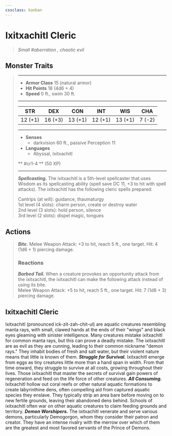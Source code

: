 ```yaml
---
cssclass: kanban
---
```


# Ixitxachitl Cleric
>*Small #aberration , chaotic evil*
## Monster Traits
>___
>- **Armor Class** 15 (natural armor)
>- **Hit Points** 18 (4d6 + 4)
>- **Speed** 0 ft., swim 30 ft.
>___
>|STR|DEX|CON|INT|WIS|CHA|
>|:---:|:---:|:---:|:---:|:---:|:---:|
>|12 (+1)|16 (+3)|13 (+1)|12 (+1)|13 (+1)|7 (-2)|
>___
>- **Senses**
>	 - darkvision 60 ft., passive Perception 11
>- **Languages**
>	 - Abyssal, Ixitxachitl
>
> ** #cr1-4 ** (50 XP)
>___
>***Spellcasting.*** The ixitxachitl is a 5th-level spellcaster that uses Wisdom as its spellcasting ability (spell save DC 11, +3 to hit with spell attacks). The ixitxachitl has the following cleric spells prepared:  
>
>Cantrips (at will): guidance, thaumaturgy  
>1st level (4 slots): charm person, create or destroy water  
>2nd level (3 slots): hold person, silence  
>3rd level (2 slots): dispel magic, tongues  
>
## Actions
>***Bite.*** Melee Weapon Attack: +3 to hit, reach 5 ft., one target. Hit: 4 (1d6 + 1) piercing damage.  
>
>### Reactions
>***Barbed Tail.*** When a creature provokes an opportunity attack from the ixitxachitl, the ixitxachitl can make the following attack instead of using its bite.  
>Melee Weapon Attack: +5 to hit, reach 5 ft., one target. Hit: 7 (1d8 + 3) piercing damage.
## Ixitxachitl Cleric
Ixitxachitl (pronounced ick-zit-zah-chit-ul) are aquatic creatures resembling manta rays, with small, clawed hands at the ends of their "wings" and black eyes gleaming with sinister intelligence. Many creatures mistake ixitxachitl for common manta rays, but this can prove a deadly mistake. The ixitxachitl are as evil as they are cunning, leading to their common nickname "demon rays." They inhabit bodies of fresh and salt water, but their violent nature means that little is known of them.
***Struggle for Survival.***  Ixitxachitl emerge from eggs as tiny creatures little more than a hand span in width. From that time onward, they struggle to survive at all costs, growing throughout their lives. Those ixitxachitl that master the secrets of survival gain powers of regeneration and feed on the life force of other creatures.
***All Consuming.*** Ixitxachitl hollow out coral reefs or other natural aquatic formations to create labyrinthine dens, often compelling aid from captured aquatic species they enslave. They typically strip an area bare before moving on to new fertile grounds, leaving their abandoned dens behind. Schools of ixitxachitl often war on other aquatic creatures to claim feeding grounds and territory.
***Demon Worshipers.*** The ixitxachitl venerate and serve various demons, particularly Demogorgon, whom they consider their patron and creator. They have an intense rivalry with the merrow over which of them are the greatest and most favored servants of the Prince of Demons.